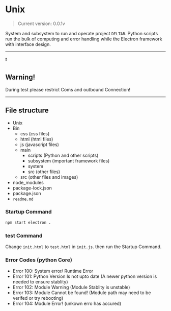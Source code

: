 # Unix
> Current version:
0.0.1v

System and subsystem to run and operate project `DELTAR`. Python scripts run the bulk of computing and error handling while the Electron framework with interface design.
____
:exclamation:
## Warning!
During test please restrict Coms and outbound Connection!

___

## File structure
 * Unix
  * Bin
    - css (css files)
    - html (html files)
    - js  (javascript files)
    * main
        - scripts (Python and other scripts)
        - subsystem (important framework files)
        - system
        - src (other files)
    * src (other files and images)
  * node_modules
  * package-lock.json
  * package.json
  * `readme.md`

### Startup Command
``` python
npm start electron .
```
### test Command

Change `init.html` to `test.html` in `init.js`. then run the Startup Command.

### Error Codes (python Core)
 - Error 100: System error/ Runtime Error
 - Error 101: Python Version Is not upto date (A newer python version is needed to ensure stablity)
 - Error 102: Module Warning (Module Stablity is unstable)
 - Error 103: Module Cannot be found! (Module path may need to be verifed or try rebooting)
 - Error 104: Module Error! (unkown erro has accured)
